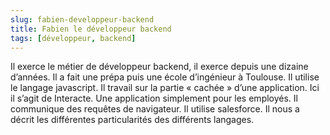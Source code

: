 ```yaml
---
slug: fabien-developpeur-backend
title: Fabien le développeur backend
tags: [développeur, backend]
---
```


Il exerce le métier de développeur backend, il exerce depuis une dizaine d’années. Il a fait une prépa puis une école d’ingénieur à Toulouse. Il utilise le langage javascript. Il travail sur la partie « cachée » d’une application. Ici il s’agit de Interacte. Une application simplement pour les employés. Il communique des requêtes de navigateur. Il utilise salesforce. Il nous a décrit les différentes particularités des différents langages.